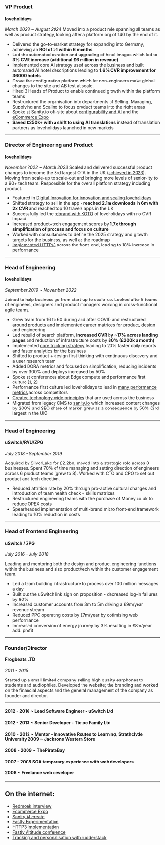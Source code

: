 ### VP Product
#### loveholidays
_March 2023 ~ August 2024_
Moved into a product role spanning all teams as well as product strategy, looking after a platform org of 140 by the end of it.

- Delivered the go-to-market strategy for expanding into Germany, achieving an **ROI of >1 within 6 months**
- Led the automated curation and upgrading of hotel images which led to **3% CVR increase (additional £6 million in revenue)**
- Implemented core AI strategy used across the business and built automated AI hotel descriptions leading to **1.6% CVR improvement for 36000 hotels**
- Drove the configuration platform which let non-engineers make global changes to the site and AB test at scale.
- Hired 3 Heads of Product to enable continued growth within the platform teams
- Restructured the organisation into departments of Selling, Managing, Supplying and Scaling to focus product teams into the right areas
- Spoke at Sanity.io off-site about [configurability and AI](https://www.youtube.com/watch?v=a1y3xxtYD3I&t=799s) and the [eCommerce Expo](https://www.ecommerceexpo.co.uk/speakers/david-annez)
- **Saved £250k+ with a shift to using AI translations** instead of translation partners as loveholidays launched in new markets

---

### Director of Engineering and Product
#### loveholidays
_November 2022 ~ March 2023_
Scaled and delivered successful product changes to become the 3rd largest OTA in the UK ([achieved in 2023](https://www.travolution.com/news/travel-sectors/tour-operators/loveholidays-boosts-atol-numbers-as-it-targets-expansion/)). Moving from scale-up to scale-out and bringing more levels of senior-ity to a 90+ tech team. Responsible for the overall platform strategy including product.

- Featured in [Digital Innovation for innovation and scaling loveholidays](https://www.linkedin.com/feed/update/urn:li:activity:7037385287924109312/)
- Shifted strategy to sell in the app - **reached 2.1m downloads in 6m with 2x CVR** and reached top 10 travels apps in the UK
- Successfully led the [rebrand with KOTO](https://www.linkedin.com/feed/update/urn:li:activity:7005599260394012672?utm_source=share&utm_medium=member_desktop) of loveholidays with no CVR impact
- Increased product+tech engagement scores by **1.7x through simplification of process and focus on culture**
- Worked with consultancies to define the 2025 strategy and growth targets for the business, as well as the roadmap
- [Implemented HTTP/3](https://tech.loveholidays.com/making-loveholidays-18-faster-with-http-3-1860879528a7) across the front-end, leading to 18% increase in performance

---

### Head of Engineering
#### loveholidays
_September 2019 ~ November 2022_

Joined to help business go from start-up to scale-up. Looked after 5 teams of engineers, designers and product managers working in cross-functional agile teams.

- Grew team from 16 to 60 during and after COVID and restructured around products and implemented career matrices for product, design and engineering
- Led rebuild of search platform, **increased CVR by ~17% across landing pages** and reduction of infrastructure costs by **80% (£200k a month)**
- Implemented [core tracking strategy](https://www.rudderstack.com/blog/loveholidays-is-taking-ownership-of-its-data/) leading to 20% faster daily reports and faster analytics for the business 
- Shifted to product + design first thinking with continuous discovery and a user research team
- Added DORA metrics and focused on simplification, reducing incidents by over 300% and deploys increased by 50%
- Spoke at conferences about Edge compute and performance first culture [[1](https://vimeo.com/480566484), [2](https://www.fastly.com/video/fastly-travel-technology-webinar)]
- Performance first culture led loveholidays to lead in [many performance metrics](https://gist.github.com/annez/48789953c4e3530a8e40f8cc57de6a94) across competitors
- [Created technology wide principles](https://tech.loveholidays.com/the-5-principles-that-helped-scale-loveholidays-7ea0b0fd3df9) that are used across the business
- Migrated from legacy CMS to [sanity.io](https://sanity.io) which increased content changes by 200% and SEO share of market grew as a consequence by 50% (3rd largest in the UK)

---

### Head of Engineering
#### uSwitch/RVU/ZPG
_July 2018 - September 2019_

Acquired by SilverLake for £2.2bn, moved into a strategic role across 3 businesses. Spent 70% of time managing and setting direction of engineers across 6 product teams (grew to 8). Worked with CTO and CPO to set out product and tech direction.

- Reduced attrition rate by 20% through pro-active cultural changes and introduction of team health check + skills matrices
- Restructured engineering teams with the purchase of Money.co.uk to reduce OPEX costs
- Spearheaded implementation of multi-brand micro front-end framework leading to 10% reduction in costs

---

### Head of Frontend Engineering 
#### uSwitch / ZPG
_July 2016 - July 2018_

Leading and mentoring both the design and product engineering functions within the business and also product/tech within the customer engagement team.

- Led a team building infrastructure to process over 100 million messages a day
- Built out the uSwitch link sign on proposition - decreased log-in failures by 80%
- Increased customer accounts from 3m to 5m driving a £9m/year revenue stream
- Reduced PPC operating costs by £7m/year by optimising web performance
- Increased conversion of energy journey by 3% resulting in £8m/year add. profit

--- 

### Founder/Director
#### Frogbeats LTD
_2011 - 2015_

Started up a small limited company selling high quality earphones to students and audiophiles. Developed the website; the branding and worked on the financial aspects and the general management of the company as founder and director.

---

#### 2012 - 2016 ~ Lead Software Engineer - uSwitch Ltd
#### 2012 - 2013 ~ Senior Developer - Tictoc Family Ltd
#### 2010 - 2012 ~ Mentor - Innovative Routes to Learning, Strathclyde University 2009 ~ Jacksons Western Store
#### 2008 - 2009 ~ ThePirateBay
#### 2007 - 2008 SQA temporary experience with web developers
#### 2006 ~ Freelance web developer

---

<div class="no-print">

## On the internet:
- [Redmonk interview](https://www.youtube.com/watch?v=9RpeNnc74vE)
- [Ecommerce Expo](https://www.ecommerceexpo.co.uk/speakers/david-annez)
- [Sanity AI create](https://www.youtube.com/watch?v=a1y3xxtYD3I&t=799s)
- [Fastly Experimentation](https://www.fastly.com/customers/loveholidays-video/)
- [HTTP3 implementation](https://tech.loveholidays.com/making-loveholidays-18-faster-with-http-3-1860879528a7)
- [Fastly Altitude conference](https://www.fastly.com/de/altitude/2020/traveling-light-simpler-architecture-edge-serverless-position-to-win/)
- [Tracking and personalisation with rudderstack](
https://www.rudderstack.com/blog/loveholidays-is-taking-ownership-of-its-data/)

</div>